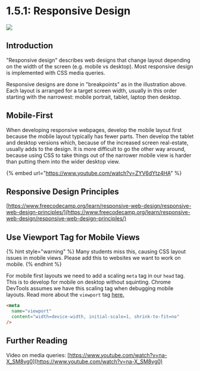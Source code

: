 # 1.5.1: Responsive Design

![](../.gitbook/assets/resp.jpeg)

## Introduction

"Responsive design" describes web designs that change layout depending on the width of the screen (e.g. mobile vs desktop). Most responsive design is implemented with CSS media queries.

Responsive designs are done in "breakpoints" as in the illustration above. Each layout is arranged for a target screen width, usually in this order starting with the narrowest: mobile portrait, tablet, laptop then desktop.

## Mobile-First

When developing responsive webpages, develop the mobile layout first because the mobile layout typically has fewer parts. Then develop the tablet and desktop versions which, because of the increased screen real-estate, usually adds to the design. It is more difficult to go the other way around, because using CSS to take things out of the narrower mobile view is harder than putting them into the wider desktop view.

{% embed url="https://www.youtube.com/watch?v=ZYV6dYtz4HA" %}

## Responsive Design Principles

[https://www.freecodecamp.org/learn/responsive-web-design/responsive-web-design-principles/](https://www.freecodecamp.org/learn/responsive-web-design/responsive-web-design-principles/)

## Use Viewport Tag for Mobile Views

{% hint style="warning" %}
Many students miss this, causing CSS layout issues in mobile views. Please add this to websites we want to work on mobile.
{% endhint %}

For mobile first layouts we need to add a scaling `meta` tag in our `head` tag. This is to develop for mobile on desktop without squinting. Chrome DevTools assumes we have this scaling tag when debugging mobile layouts. Read more about the `viewport` tag [here.](https://developer.mozilla.org/en-US/docs/Web/HTML/Viewport_meta_tag)

```html
<meta
  name="viewport"
  content="width=device-width, initial-scale=1, shrink-to-fit=no"
/>
```

## Further Reading

Video on media queries: [https://www.youtube.com/watch?v=na-X_SM8vg0](https://www.youtube.com/watch?v=na-X_SM8vg0)

